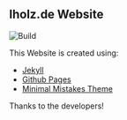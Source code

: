 ## lholz.de Website

![Build](https://github.com/MeisterGig/lholz.de/actions/workflows/pages/pages-build-deployment/badge.svg)

This Website is created using:
- [Jekyll](https://jekyllrb.com/)
- [Github Pages](https://docs.github.com/en/pages/quickstart)
- [Minimal Mistakes Theme](https://github.com/mmistakes/minimal-mistakes)

Thanks to the developers!